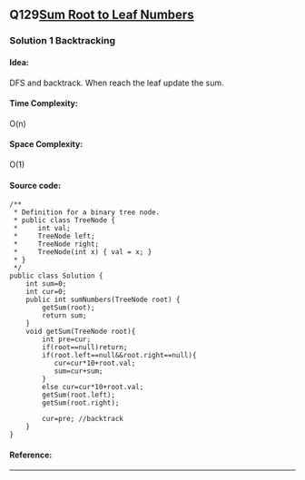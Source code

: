 ## Q129[Sum Root to Leaf Numbers](https://leetcode.com/problems/sum-root-to-leaf-numbers/) 

### Solution 1 Backtracking
#### Idea:
DFS and backtrack. When reach the leaf update the sum.
#### Time Complexity: 
O(n)
#### Space Complexity:
O(1)
#### Source code:
```
/**
 * Definition for a binary tree node.
 * public class TreeNode {
 *     int val;
 *     TreeNode left;
 *     TreeNode right;
 *     TreeNode(int x) { val = x; }
 * }
 */
public class Solution {
    int sum=0;
    int cur=0;
    public int sumNumbers(TreeNode root) {
        getSum(root);
        return sum;
    }
    void getSum(TreeNode root){
        int pre=cur;
        if(root==null)return;
        if(root.left==null&&root.right==null){
           cur=cur*10+root.val;
           sum=cur+sum;
        }
        else cur=cur*10+root.val;
        getSum(root.left);
        getSum(root.right);
        
        cur=pre; //backtrack
    }
}
```
#### Reference:

---

